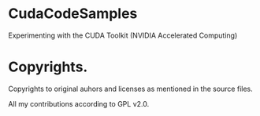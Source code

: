 # CudaCodeSamples
Experimenting with the CUDA Toolkit (NVIDIA Accelerated Computing)

# Copyrights.
Copyrights to original auhors and licenses as mentioned in the source files.

All my contributions according to GPL v2.0.

